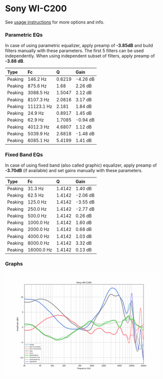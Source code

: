 # Sony WI-C200
See [usage instructions](https://github.com/jaakkopasanen/AutoEq#usage) for more options and info.

### Parametric EQs
In case of using parametric equalizer, apply preamp of **-3.85dB** and build filters manually
with these parameters. The first 5 filters can be used independently.
When using independent subset of filters, apply preamp of **-3.88 dB**.

| Type    | Fc         |      Q | Gain     |
|:--------|:-----------|:-------|:---------|
| Peaking | 146.2 Hz   | 0.6219 | -4.26 dB |
| Peaking | 875.6 Hz   | 1.68   | 2.26 dB  |
| Peaking | 3088.5 Hz  | 1.5047 | 2.12 dB  |
| Peaking | 8107.3 Hz  | 2.0816 | 3.17 dB  |
| Peaking | 11123.1 Hz | 2.181  | 1.84 dB  |
| Peaking | 24.9 Hz    | 0.8917 | 1.45 dB  |
| Peaking | 62.9 Hz    | 1.7085 | -0.94 dB |
| Peaking | 4012.3 Hz  | 4.6807 | 1.12 dB  |
| Peaking | 5039.9 Hz  | 2.6818 | -1.48 dB |
| Peaking | 6085.1 Hz  | 5.4199 | 1.41 dB  |

### Fixed Band EQs
In case of using fixed band (also called graphic) equalizer, apply preamp of **-3.70dB**
(if available) and set gains manually with these parameters.

| Type    | Fc         |      Q | Gain     |
|:--------|:-----------|:-------|:---------|
| Peaking | 31.3 Hz    | 1.4142 | 1.40 dB  |
| Peaking | 62.5 Hz    | 1.4142 | -2.06 dB |
| Peaking | 125.0 Hz   | 1.4142 | -3.55 dB |
| Peaking | 250.0 Hz   | 1.4142 | -2.77 dB |
| Peaking | 500.0 Hz   | 1.4142 | 0.26 dB  |
| Peaking | 1000.0 Hz  | 1.4142 | 1.60 dB  |
| Peaking | 2000.0 Hz  | 1.4142 | 0.68 dB  |
| Peaking | 4000.0 Hz  | 1.4142 | 1.03 dB  |
| Peaking | 8000.0 Hz  | 1.4142 | 3.32 dB  |
| Peaking | 16000.0 Hz | 1.4142 | 0.13 dB  |

### Graphs
![](./Sony%20WI-C200.png)